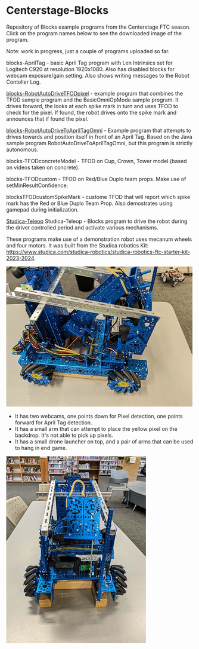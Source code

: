 # Centerstage-Blocks
Repository of Blocks example programs from the Centerstage FTC season. Click on the program names below to see the downloaded image of the program.

Note: work in progress, just a couple of programs uploaded so far.

blocks-AprilTag - basic April Tag program with Len Intrinsics set for Logitech C920 at resolution 1920x1080. Also has disabled blocks for webcam exposure/gain setting. Also shows writing messages to the Robot Contoller Log.

[blocks-RobotAutoDriveTFODpixel](Images/blocks-RobotAutoDriveTFODpixel.png) - example program that combines the TFOD sample program and the BasicOmniOpMode sample program. It drives forward, the looks at each spike mark in turn and uses TFOD to check for the pixel. If found, the robot drives onto the spike mark and announces that if found the pixel.

[blocks-RobotAutoDriveToAprilTagOmni](Images/blocks-RobotAutoDriveToAprilTagOmni.png) - Example program that attempts to drives towards and position itself in front of an April Tag. Based on the Java sample program RobotAutoDriveToAprilTagOmni, but this program is strictly autonomous.

blocks-TFODconcreteModel - TFOD on Cup, Crown, Tower model (based on videos taken on concrete).

blocks-TFODcustom - TFOD on Red/Blue Duplo team props. Make use of setMinResultConfidence.

blocksTFODcustomSpikeMark - custome TFOD that will report which spike mark has the Red or Blue Duplo Team Prop. Also demostrates using gamepad during initialization.

[Studica-Teleop](Images/blocks-Studica-Teleop.png)
Studica-Teleop - Blocks program to drive the robot during the driver controlled period and activate various mechanisms.

These  programs make use of a demonstration robot uses mecanum wheels and four motors. It was built from the Studica robotics Kit: https://www.studica.com/studica-robotics/studica-robotics-ftc-starter-kit-2023-2024.

![Model](https://raw.githubusercontent.com/acharraggi/Centerstage-Blocks/main/Images/PXL_20231028_205146758.jpg)

- It has two webcams, one points down for Pixel detection, one points forward for April Tag detection.
- It has a small arm that can attempt to place the yellow pixel on the backdrop. It's not able to pick up pixels.
- It has a small drone launcher on top, and a pair of arms that can be used to hang in end game.

![Model](https://raw.githubusercontent.com/acharraggi/Centerstage-Blocks/main/Images/PXL_20231028_205153028.jpg)